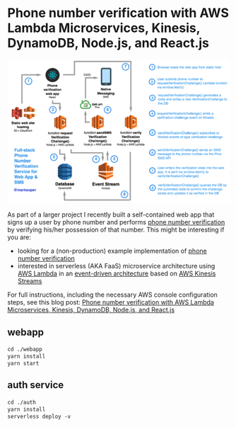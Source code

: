 # Phone number verification with AWS Lambda Microservices, Kinesis, DynamoDB, Node.js, and React.js

![AWS Lambda + CloudFront + Kinesis + DynamoDB architecture — phone number verification Web App & SMS](docs/phone-verification.png)

As part of a larger project I recently built a self-contained web app that signs up a user by phone number and performs [phone number verification](https://en.wikipedia.org/wiki/Telephone_number_verification) by verifying his/her possession of that number. This might be interesting if you are:
- looking for a (non-production) example implementation of [phone number verification](https://en.wikipedia.org/wiki/Telephone_number_verification)
- interested in serverless (AKA FaaS) microservice architecture using [AWS Lambda](https://aws.amazon.com/lambda/) in an [event-driven architecture](https://en.wikipedia.org/wiki/Event-driven_architecture) based on [AWS Kinesis Streams](https://docs.aws.amazon.com/streams/latest/dev/introduction.html)

For full instructions, including the necessary AWS console configuration steps, see this blog post: [Phone number verification with AWS Lambda Microservices, Kinesis, DynamoDB, Node.js, and React.js](https://medium.com/@marksoper/Phone-number)

## webapp

```
cd ./webapp
yarn install
yarn start
```

## auth service

```
cd ./auth
yarn install
serverless deploy -v
```